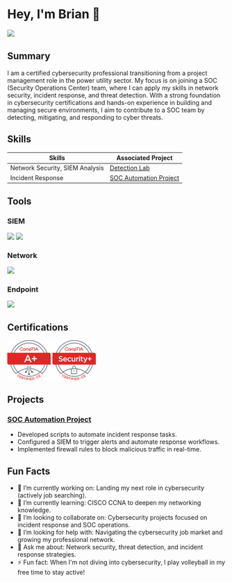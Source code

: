 # Hey, I'm Brian 👋
<a href="https://www.linkedin.com/in/brian-sawyer-1b721275"><img src="https://img.shields.io/badge/-linkedin-0072b1?&style=for-the-badge&logo=linkedin&logoColor=white" /></a>

## Summary
I am a certified cybersecurity professional transitioning from a project management role in the power utility sector. My focus is on joining a SOC (Security Operations Center) team, where I can apply my skills in network security, incident response, and threat detection. With a strong foundation in cybersecurity certifications and hands-on experience in building and managing secure environments, I aim to contribute to a SOC team by detecting, mitigating, and responding to cyber threats.

## Skills
| Skills                           | Associated Project            |
|----------------------------------|-------------------------------|
| Network Security, SIEM Analysis  | [Detection Lab](link_to_project) |
| Incident Response                | [SOC Automation Project](link_to_project) |

## Tools

### SIEM
<div>
    <img src="https://img.shields.io/badge/-Microsoft_Sentinel-0078D4?&style=for-the-badge&logo=Microsoft&logoColor=white" />
    <img src="https://img.shields.io/badge/-Splunk-000000?&style=for-the-badge&logo=Splunk&logoColor=white" />
</div>

### Network
<div>
    <img src="https://img.shields.io/badge/-Wireshark-1679A7?&style=for-the-badge&logo=Wireshark&logoColor=white" />
</div>

### Endpoint
<div>
    <img src="https://img.shields.io/badge/-Microsoft_Defender_for_Endpoint-00A4EF?&style=for-the-badge&logo=Microsoft&logoColor=white" />
</div>

## Certifications
<div>
    <img src="ComptiaA" alt="CompTIA A+" style="width:100px;" />
    <img src="ComptiaSecurity" alt="CompTIA Security+" style="width:100px;" />
</div>

## Projects
### [SOC Automation Project](https://github.com/MegaByteKnight/SOC-Lab-Project)
- Developed scripts to automate incident response tasks.
- Configured a SIEM to trigger alerts and automate response workflows.
- Implemented firewall rules to block malicious traffic in real-time.

## Fun Facts
- 🔭 I’m currently working on: Landing my next role in cybersecurity (actively job searching).
- 🌱 I’m currently learning: CISCO CCNA to deepen my networking knowledge.
- 👯 I’m looking to collaborate on: Cybersecurity projects focused on incident response and SOC operations.
- 🤔 I’m looking for help with: Navigating the cybersecurity job market and growing my professional network.
- 💬 Ask me about: Network security, threat detection, and incident response strategies.
- ⚡ Fun fact: When I'm not diving into cybersecurity, I play volleyball in my free time to stay active!


